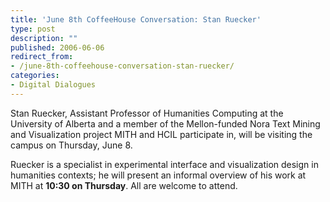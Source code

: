 ```yaml
---
title: 'June 8th CoffeeHouse Conversation: Stan Ruecker'
type: post
description: ""
published: 2006-06-06
redirect_from: 
- /june-8th-coffeehouse-conversation-stan-ruecker/
categories:
- Digital Dialogues
---
```

Stan Ruecker, Assistant Professor of Humanities Computing at the University of Alberta and a member of the Mellon-funded Nora Text Mining and Visualization project MITH and HCIL participate in, will be visiting the campus on Thursday, June 8.

Ruecker is a specialist in experimental interface and visualization design in humanities contexts; he will present an informal overview of his work at MITH at **10:30 on Thursday**. All are welcome to attend.
